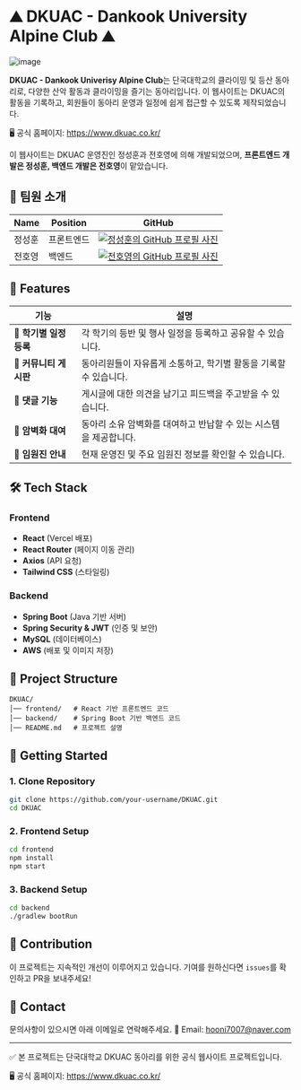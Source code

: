 # ⛰️ DKUAC - Dankook University Alpine Club ⛰️

![image](https://github.com/user-attachments/assets/5cc31bb4-b426-4f91-801b-90bd75d53045)

**DKUAC - Dankook Univerisy Alpine Club**는 단국대학교의 클라이밍 및 등산 동아리로, 다양한 산악 활동과 클라이밍을 즐기는 동아리입니다. 이 웹사이트는 DKUAC의 활동을 기록하고, 회원들이 동아리 운영과 일정에 쉽게 접근할 수 있도록 제작되었습니다.

🖥️ 공식 홈페이지: https://www.dkuac.co.kr/

이 웹사이트는 DKUAC 운영진인 정성훈과 전호영에 의해 개발되었으며, **프론트엔드 개발은 정성훈, 백엔드 개발은 전호영**이 맡았습니다.

## 👥 팀원 소개
| Name     | Position     | GitHub                                                                                                                   |
|----------|------------|---------------------------------------------------------------------------------------------------------------------------|
| 정성훈  | 프론트엔드 | [![정성훈의 GitHub 프로필 사진](https://github.com/seonghoon1201.png?size=90)](https://github.com/seonghoon1201) |
| 전호영  | 백엔드     | [![전호영의 GitHub 프로필 사진](https://github.com/HoyeongJeon.png?size=90)](https://github.com/HoyeongJeon)     |


## 🌟 Features
| 기능 | 설명 |
|------|------|
| 📅 **학기별 일정 등록** | 각 학기의 등반 및 행사 일정을 등록하고 공유할 수 있습니다. |
| 📝 **커뮤니티 게시판** | 동아리원들이 자유롭게 소통하고, 학기별 활동을 기록할 수 있습니다. |
| 💬 **댓글 기능** | 게시글에 대한 의견을 남기고 피드백을 주고받을 수 있습니다. |
| 🧗 **암벽화 대여** | 동아리 소유 암벽화를 대여하고 반납할 수 있는 시스템을 제공합니다. |
| 👥 **임원진 안내** | 현재 운영진 및 주요 임원진 정보를 확인할 수 있습니다. |

## 🛠️ Tech Stack
### Frontend
- **React** (Vercel 배포)
- **React Router** (페이지 이동 관리)
- **Axios** (API 요청)
- **Tailwind CSS** (스타일링)

### Backend
- **Spring Boot** (Java 기반 서버)
- **Spring Security & JWT** (인증 및 보안)
- **MySQL** (데이터베이스)
- **AWS** (배포 및 이미지 저장)

## 📂 Project Structure
```
DKUAC/
│── frontend/   # React 기반 프론트엔드 코드
│── backend/    # Spring Boot 기반 백엔드 코드
│── README.md   # 프로젝트 설명
```

## 🚀 Getting Started
### 1. Clone Repository
```bash
git clone https://github.com/your-username/DKUAC.git
cd DKUAC
```

### 2. Frontend Setup
```bash
cd frontend
npm install
npm start
```

### 3. Backend Setup
```bash
cd backend
./gradlew bootRun
```

## 📝 Contribution
이 프로젝트는 지속적인 개선이 이루어지고 있습니다. 기여를 원하신다면 `issues`를 확인하고 PR을 보내주세요!

## 📧 Contact
문의사항이 있으시면 아래 이메일로 연락해주세요.
📩 Email: hooni7007@naver.com

---

✅ 본 프로젝트는 단국대학교 DKUAC 동아리를 위한 공식 웹사이트 프로젝트입니다.

🖥️ 공식 홈페이지: https://www.dkuac.co.kr/


